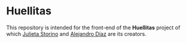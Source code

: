 # Huellitas

This repository is intended for the front-end of the **Huellitas** project of which [Julieta Storino](https://github.com/JulietaStorino "Julieta Storino") and [Alejandro Díaz](https://github.com/aledjv22 "Alejandro Díaz") are its creators.